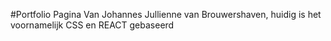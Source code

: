#Portfolio Pagina Van Johannes Jullienne van Brouwershaven, huidig is het voornamelijk CSS en REACT gebaseerd

